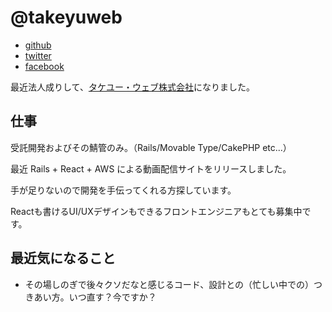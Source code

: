 # @takeyuweb

- [github](https://github.com/takeyuweb)
- [twitter](https://twitter.com/takeyuweb)
- [facebook](https://www.facebook.com/takeyuweb)

最近法人成りして、[タケユー・ウェブ株式会社](https://takeyuweb.co.jp/)になりました。

## 仕事

受託開発およびその鯖管のみ。（Rails/Movable Type/CakePHP etc...）

最近 Rails + React + AWS による動画配信サイトをリリースしました。

手が足りないので開発を手伝ってくれる方探しています。

Reactも書けるUI/UXデザインもできるフロントエンジニアもとても募集中です。

## 最近気になること

* その場しのぎで後々クソだなと感じるコード、設計との（忙しい中での）つきあい方。いつ直す？今ですか？

